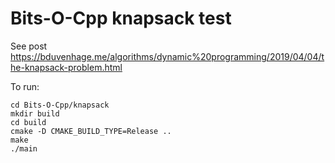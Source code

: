 # Bits-O-Cpp knapsack test
See post https://bduvenhage.me/algorithms/dynamic%20programming/2019/04/04/the-knapsack-problem.html

To run:

```console
cd Bits-O-Cpp/knapsack
mkdir build
cd build
cmake -D CMAKE_BUILD_TYPE=Release ..
make
./main
```
